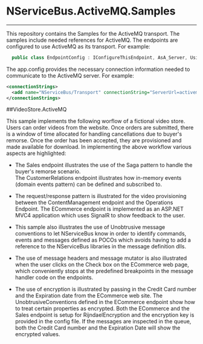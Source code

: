 # NServiceBus.ActiveMQ.Samples
----------

This repository contains the Samples for the ActiveMQ transport. The samples include needed references for ActiveMQ. The endpoints are configured to use ActiveMQ as its transport. For example:
````c#
  public class EndpointConfig : IConfigureThisEndpoint, AsA_Server, UsingTransport<ActiveMQ> { }
````

The app.config provides the necessary connection information needed to communicate to the ActiveMQ server. For example:

````xml
<connectionStrings>
  <add name="NServiceBus/Transport" connectionString="ServerUrl=activemq:tcp://localhost:61616" />
</connectionStrings>
````
 
##VideoStore.ActiveMQ

This sample implements the following worflow of a fictional video store. Users can order videos from the website. Once orders are submitted, there is a window of time allocated for handling cancellations due to buyer's remorse. Once the order has been accepted, they are provisioned and made available for download. In implementing the above workflow various aspects are highlighted:


- The Sales endpoint illustrates the use of the Saga pattern to handle the buyer's remorse scenario.  
The CustomerRelations endpoint illustrates how in-memory events (domain events pattern) can be defined and subscribed to.

- The request/response pattern is illustrated for the video provisioning between the ContentManagement endpoint and the Operations Endpoint.
The ECommerce endpoint is implemented as an ASP.NET MVC4 application which uses SignalR to show feedback to the user. 

- This sample also illustrates the use of Unobtrusive message conventions to let NServiceBus know in order to identify commands, events and messages defined as POCOs which avoids having to add a reference to the NServiceBus libraries in the message definition dlls.

- The use of message headers and message mutator is also illustrated when the user clicks on the Check box on the ECommerce web page, which conveniently stops at the predefined breakpoints in the message handler code on the endpoints.

- The use of encryption is illustrated by passing in the Credit Card number and the Expiration date from the ECommerce web site. The UnobtrusiveConventions defined in the ECommerce endpoint show how to treat certain properties as encrypted. Both the ECommerce and the Sales endpoint is setup for RijndaelEncryption and the encryption key is provided in the config file. If the messages are inspected in the queue, both the Credit Card number and the Expiration Date will show the encrypted values.  
